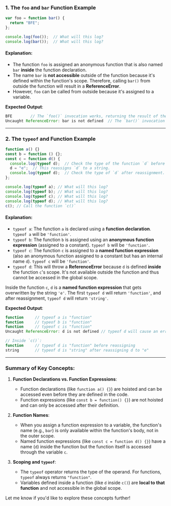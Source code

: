 ### 1. **The `foo` and `bar` Function Example**

```js
var foo = function bar() {
  return "BFE";
};

console.log(foo());  // What will this log?
console.log(bar());  // What will this log?
```

#### Explanation:
- The function `foo` is assigned an anonymous function that is also named `bar` **inside** the function declaration.
- The name `bar` is **not accessible** outside of the function because it's defined within the function's scope. Therefore, calling `bar()` from outside the function will result in a **ReferenceError**.
- However, `foo` can be called from outside because it's assigned to a variable.

**Expected Output**:
```js
BFE        // The `foo()` invocation works, returning the result of the function.
Uncaught ReferenceError: bar is not defined  // The `bar()` invocation throws an error.
```

---

### 2. **The `typeof` and Function Example**

```js
function a() {}
const b = function () {};
const c = function d() {
  console.log(typeof d);  // Check the type of the function `d` before reassigning it.
  d = "e";  // This reassigns `d` to a string.
  console.log(typeof d);  // Check the type of `d` after reassignment.
};

console.log(typeof a); // What will this log?
console.log(typeof b); // What will this log?
console.log(typeof c); // What will this log?
console.log(typeof d); // What will this log?
c(); // Call the function `c()`
```

#### Explanation:
- `typeof a`: The function `a` is declared using a **function declaration**. `typeof a` will be `'function'`.
- `typeof b`: The function `b` is assigned using an **anonymous function expression** (assigned to a constant). `typeof b` will be `'function'`.
- `typeof c`: The function `c` is assigned to a **named function expression** (also an anonymous function assigned to a constant but has an internal name `d`). `typeof c` will be `'function'`.
- `typeof d`: This will throw a **ReferenceError** because `d` is defined **inside** the function `c`'s scope. It's not available outside the function and thus cannot be accessed in the global scope.

Inside the function `c`, `d` is a **named function expression** that gets overwritten by the string `'e'`. The first `typeof d` will return `'function'`, and after reassignment, `typeof d` will return `'string'`.

**Expected Output**:
```js
function     // typeof a is "function"
function     // typeof b is "function"
function     // typeof c is "function"
Uncaught ReferenceError: d is not defined // typeof d will cause an error outside `c()`

// Inside `c()`:
function     // typeof d is "function" before reassigning
string       // typeof d is "string" after reassigning d to "e"
```

---

### **Summary of Key Concepts:**

1. **Function Declarations vs. Function Expressions**:
   - Function declarations (like `function a() {}`) are hoisted and can be accessed even before they are defined in the code.
   - Function expressions (like `const b = function() {}`) are not hoisted and can only be accessed after their definition.

2. **Function Names**:
   - When you assign a function expression to a variable, the function's name (e.g., `bar`) is only available within the function's body, not in the outer scope.
   - Named function expressions (like `const c = function d() {}`) have a name (`d`) inside the function but the function itself is accessed through the variable `c`.

3. **Scoping and `typeof`**:
   - The `typeof` operator returns the type of the operand. For functions, `typeof` always returns `"function"`.
   - Variables defined inside a function (like `d` inside `c()`) are **local to that function** and not accessible in the global scope.

Let me know if you'd like to explore these concepts further!